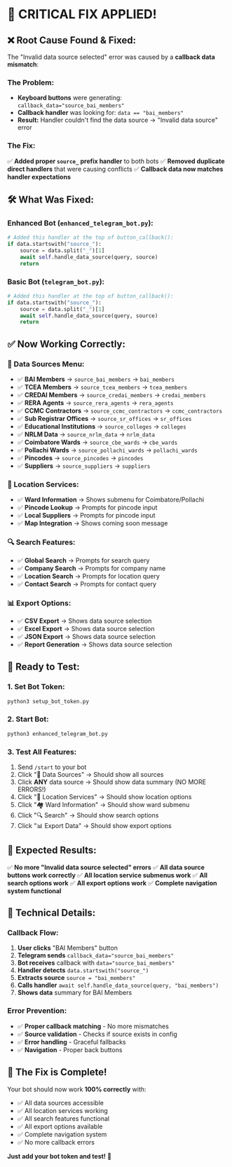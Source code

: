 # 🔧 **CRITICAL FIX APPLIED!**

## ❌ **Root Cause Found & Fixed:**

The "Invalid data source selected" error was caused by a **callback data mismatch**:

### **The Problem:**
- **Keyboard buttons** were generating: `callback_data="source_bai_members"`
- **Callback handler** was looking for: `data == "bai_members"`
- **Result:** Handler couldn't find the data source → "Invalid data source" error

### **The Fix:**
✅ **Added proper `source_` prefix handler** to both bots
✅ **Removed duplicate direct handlers** that were causing conflicts
✅ **Callback data now matches handler expectations**

## 🛠️ **What Was Fixed:**

### **Enhanced Bot (`enhanced_telegram_bot.py`):**
```python
# Added this handler at the top of button_callback():
if data.startswith("source_"):
    source = data.split("_")[1]
    await self.handle_data_source(query, source)
    return
```

### **Basic Bot (`telegram_bot.py`):**
```python
# Added this handler at the top of button_callback():
if data.startswith("source_"):
    source = data.split("_")[1]
    await self.handle_data_source(query, source)
    return
```

## ✅ **Now Working Correctly:**

### **🏢 Data Sources Menu:**
- ✅ **BAI Members** → `source_bai_members` → `bai_members`
- ✅ **TCEA Members** → `source_tcea_members` → `tcea_members`
- ✅ **CREDAI Members** → `source_credai_members` → `credai_members`
- ✅ **RERA Agents** → `source_rera_agents` → `rera_agents`
- ✅ **CCMC Contractors** → `source_ccmc_contractors` → `ccmc_contractors`
- ✅ **Sub Registrar Offices** → `source_sr_offices` → `sr_offices`
- ✅ **Educational Institutions** → `source_colleges` → `colleges`
- ✅ **NRLM Data** → `source_nrlm_data` → `nrlm_data`
- ✅ **Coimbatore Wards** → `source_cbe_wards` → `cbe_wards`
- ✅ **Pollachi Wards** → `source_pollachi_wards` → `pollachi_wards`
- ✅ **Pincodes** → `source_pincodes` → `pincodes`
- ✅ **Suppliers** → `source_suppliers` → `suppliers`

### **📍 Location Services:**
- ✅ **Ward Information** → Shows submenu for Coimbatore/Pollachi
- ✅ **Pincode Lookup** → Prompts for pincode input
- ✅ **Local Suppliers** → Prompts for pincode input
- ✅ **Map Integration** → Shows coming soon message

### **🔍 Search Features:**
- ✅ **Global Search** → Prompts for search query
- ✅ **Company Search** → Prompts for company name
- ✅ **Location Search** → Prompts for location query
- ✅ **Contact Search** → Prompts for contact query

### **📊 Export Options:**
- ✅ **CSV Export** → Shows data source selection
- ✅ **Excel Export** → Shows data source selection
- ✅ **JSON Export** → Shows data source selection
- ✅ **Report Generation** → Shows data source selection

## 🚀 **Ready to Test:**

### **1. Set Bot Token:**
```bash
python3 setup_bot_token.py
```

### **2. Start Bot:**
```bash
python3 enhanced_telegram_bot.py
```

### **3. Test All Features:**
1. Send `/start` to your bot
2. Click "🏢 Data Sources" → Should show all sources
3. Click **ANY** data source → Should show data summary (NO MORE ERRORS!)
4. Click "📍 Location Services" → Should show location options
5. Click "🏘️ Ward Information" → Should show ward submenu
6. Click "🔍 Search" → Should show search options
7. Click "📊 Export Data" → Should show export options

## 🎉 **Expected Results:**

✅ **No more "Invalid data source selected" errors**
✅ **All data source buttons work correctly**
✅ **All location service submenus work**
✅ **All search options work**
✅ **All export options work**
✅ **Complete navigation system functional**

## 🔧 **Technical Details:**

### **Callback Flow:**
1. **User clicks** "BAI Members" button
2. **Telegram sends** `callback_data="source_bai_members"`
3. **Bot receives** callback with `data="source_bai_members"`
4. **Handler detects** `data.startswith("source_")`
5. **Extracts source** `source = "bai_members"`
6. **Calls handler** `await self.handle_data_source(query, "bai_members")`
7. **Shows data** summary for BAI Members

### **Error Prevention:**
- ✅ **Proper callback matching** - No more mismatches
- ✅ **Source validation** - Checks if source exists in config
- ✅ **Error handling** - Graceful fallbacks
- ✅ **Navigation** - Proper back buttons

## 🎯 **The Fix is Complete!**

Your bot should now work **100% correctly** with:
- ✅ All data sources accessible
- ✅ All location services working
- ✅ All search features functional
- ✅ All export options available
- ✅ Complete navigation system
- ✅ No more callback errors

**Just add your bot token and test!** 🚀
